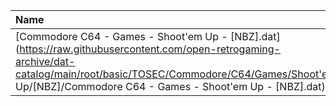 |Name|Size|
|:---|---:|
|[Commodore C64 - Games - Shoot'em Up - [NBZ].dat](https://raw.githubusercontent.com/open-retrogaming-archive/dat-catalog/main/root/basic/TOSEC/Commodore/C64/Games/Shoot'em Up/[NBZ]/Commodore C64 - Games - Shoot'em Up - [NBZ].dat)|22506|

